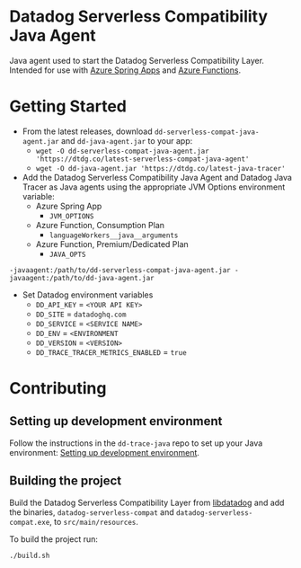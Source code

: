 # Datadog Serverless Compatibility Java Agent

Java agent used to start the Datadog Serverless Compatibility Layer. Intended for use with [Azure Spring Apps](https://azure.microsoft.com/en-us/products/spring-apps) and [Azure Functions](https://azure.microsoft.com/en-us/products/functions).

# Getting Started

- From the latest releases, download `dd-serverless-compat-java-agent.jar` and `dd-java-agent.jar` to your app:
  * `wget -O dd-serverless-compat-java-agent.jar 'https://dtdg.co/latest-serverless-compat-java-agent'`
  * `wget -O dd-java-agent.jar 'https://dtdg.co/latest-java-tracer'`
- Add the Datadog Serverless Compatibility Java Agent and Datadog Java Tracer as Java agents using the appropriate JVM Options environment variable:
  * Azure Spring App
    - `JVM_OPTIONS`
  * Azure Function, Consumption Plan
    - `languageWorkers__java__arguments`
  * Azure Function, Premium/Dedicated Plan
    - `JAVA_OPTS`
  
```
-javaagent:/path/to/dd-serverless-compat-java-agent.jar -javaagent:/path/to/dd-java-agent.jar
```

- Set Datadog environment variables
  * `DD_API_KEY` = `<YOUR API KEY>`
  * `DD_SITE` = `datadoghq.com`
  * `DD_SERVICE` = `<SERVICE NAME>`
  * `DD_ENV` = `<ENVIRONMENT`
  * `DD_VERSION` = `<VERSION>`
  * `DD_TRACE_TRACER_METRICS_ENABLED` = `true`

# Contributing

## Setting up development environment

Follow the instructions in the `dd-trace-java` repo to set up your Java environment: [Setting up development environment](https://github.com/DataDog/dd-trace-java/blob/master/BUILDING.md#setting-up-development-environment).

## Building the project

Build the Datadog Serverless Compatibility Layer from [libdatadog](https://github.com/DataDog/libdatadog) and add the binaries, `datadog-serverless-compat` and `datadog-serverless-compat.exe`, to `src/main/resources`.

To build the project run:
```
./build.sh
```

